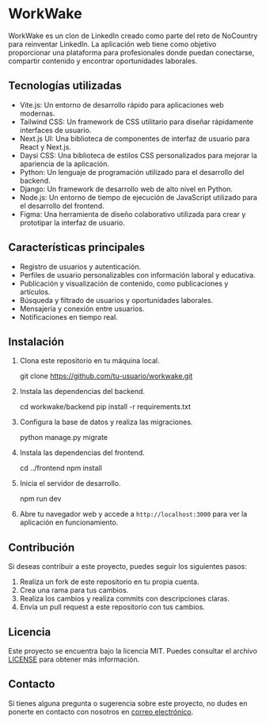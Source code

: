 # WorkWake


WorkWake es un clon de LinkedIn creado como parte del reto de NoCountry para reinventar LinkedIn. La aplicación web tiene como objetivo proporcionar una plataforma para profesionales donde puedan conectarse, compartir contenido y encontrar oportunidades laborales.

## Tecnologías utilizadas

- Vite.js: Un entorno de desarrollo rápido para aplicaciones web modernas.
- Tailwind CSS: Un framework de CSS utilitario para diseñar rápidamente interfaces de usuario.
- Next.js UI: Una biblioteca de componentes de interfaz de usuario para React y Next.js.
- Daysi CSS: Una biblioteca de estilos CSS personalizados para mejorar la apariencia de la aplicación.
- Python: Un lenguaje de programación utilizado para el desarrollo del backend.
- Django: Un framework de desarrollo web de alto nivel en Python.
- Node.js: Un entorno de tiempo de ejecución de JavaScript utilizado para el desarrollo del frontend.
- Figma: Una herramienta de diseño colaborativo utilizada para crear y prototipar la interfaz de usuario.

## Características principales

- Registro de usuarios y autenticación.
- Perfiles de usuario personalizables con información laboral y educativa.
- Publicación y visualización de contenido, como publicaciones y artículos.
- Búsqueda y filtrado de usuarios y oportunidades laborales.
- Mensajería y conexión entre usuarios.
- Notificaciones en tiempo real.

## Instalación

1. Clona este repositorio en tu máquina local.
   
   git clone https://github.com/tu-usuario/workwake.git
   

2. Instala las dependencias del backend.
   
   cd workwake/backend
   pip install -r requirements.txt
   

3. Configura la base de datos y realiza las migraciones.
   
   python manage.py migrate
   

4. Instala las dependencias del frontend.
   
   cd ../frontend
   npm install
   

5. Inicia el servidor de desarrollo.
   
   npm run dev
   

6. Abre tu navegador web y accede a `http://localhost:3000` para ver la aplicación en funcionamiento.

## Contribución

Si deseas contribuir a este proyecto, puedes seguir los siguientes pasos:

1. Realiza un fork de este repositorio en tu propia cuenta.
2. Crea una rama para tus cambios.
3. Realiza los cambios y realiza commits con descripciones claras.
4. Envía un pull request a este repositorio con tus cambios.

## Licencia

Este proyecto se encuentra bajo la licencia MIT. Puedes consultar el archivo [LICENSE](LICENSE) para obtener más información.

## Contacto

Si tienes alguna pregunta o sugerencia sobre este proyecto, no dudes en ponerte en contacto con nosotros en [correo electrónico](mailto:WorkWave2023@gmail.com).
